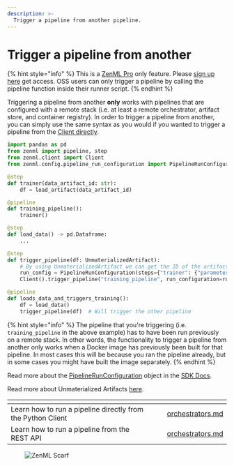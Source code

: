 ```yaml
---
description: >-
  Trigger a pipeline from another pipeline.
---
```


# Trigger a pipeline from another

{% hint style="info" %}
This is a [ZenML Pro](https://zenml.io/pro) only feature. Please [sign up here](https://cloud.zenml.io) get access.
OSS users can only trigger a pipeline by calling the pipeline function inside their runner script.
{% endhint %}

Triggering a pipeline from another **only** works with pipelines that are configured with a remote stack
(i.e. at least a remote orchestrator, artifact store, and container registry). In order to trigger a pipeline
from another, you can simply use the same syntax as you would if you wanted to trigger a pipeline from the
[Client directly](trigger-a-pipeline-from-client.md).

```python
import pandas as pd
from zenml import pipeline, step
from zenml.client import Client
from zenml.config.pipeline_run_configuration import PipelineRunConfiguration

@step  
def trainer(data_artifact_id: str):
    df = load_artifact(data_artifact_id)

@pipeline
def training_pipeline():
    trainer()

@step  
def load_data() -> pd.Dataframe:
    ...

@step  
def trigger_pipeline(df: UnmaterializedArtifact):
    # By using UnmaterializedArtifact we can get the ID of the artifact
    run_config = PipelineRunConfiguration(steps={"trainer": {"parameters": {"data_artifact_id": df.id}}})
    Client().trigger_pipeline("training_pipeline", run_configuration=run_config)

@pipeline  
def loads_data_and_triggers_training():
    df = load_data()
    trigger_pipeline(df)  # Will trigger the other pipeline
```

{% hint style="info" %}
The pipeline that you're triggering (i.e. `training_pipeline` in the above example) has to have been run previously on a remote stack. In other words, the functionality to trigger a pipeline from another only works when a Docker image has previously been built for that pipeline. In most cases this will be because you ran the pipeline already, but in some cases you might have built the image separately.
{% endhint %}

Read more about the [PipelineRunConfiguration](https://sdkdocs.zenml.io/latest/core_code_docs/core-config/#zenml.config.pipeline_run_configuration.PipelineRunConfiguration) object in the [SDK Docs](https://sdkdocs.zenml.io/).

Read more about Unmaterialized Artifacts [here](../handle-data-artifacts/unmaterialized-artifacts.md).

<table data-view="cards"><thead><tr><th></th><th></th><th></th><th data-hidden data-card-target data-type="content-ref"></th></tr></thead><tbody><tr><td>Learn how to run a pipeline directly from the Python Client</td><td></td><td></td><td><a href="trigger-a-pipeline-from-client.md">orchestrators.md</a></td></tr><tr><td>Learn how to run a pipeline from the REST API</td><td></td><td></td><td><a href="trigger-a-pipeline-from-rest-api.md">orchestrators.md</a></td></tr></tbody></table>

<!-- For scarf -->
<figure><img alt="ZenML Scarf" referrerpolicy="no-referrer-when-downgrade" src="https://static.scarf.sh/a.png?x-pxid=f0b4f458-0a54-4fcd-aa95-d5ee424815bc" /></figure>
